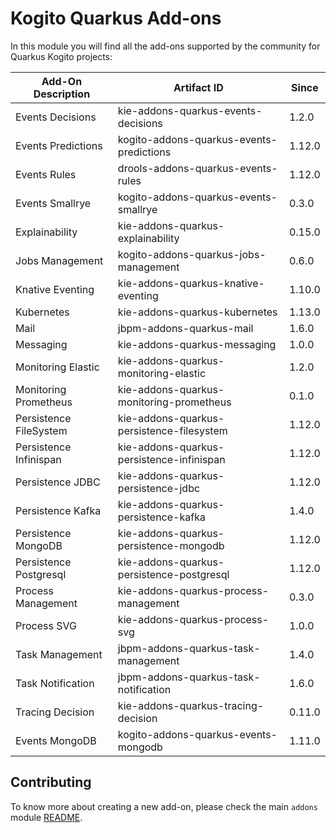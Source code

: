 <!--
  Licensed to the Apache Software Foundation (ASF) under one
  or more contributor license agreements.  See the NOTICE file
  distributed with this work for additional information
  regarding copyright ownership.  The ASF licenses this file
  to you under the Apache License, Version 2.0 (the
  "License"); you may not use this file except in compliance
  with the License.  You may obtain a copy of the License at

    http://www.apache.org/licenses/LICENSE-2.0

  Unless required by applicable law or agreed to in writing,
  software distributed under the License is distributed on an
  "AS IS" BASIS, WITHOUT WARRANTIES OR CONDITIONS OF ANY
  KIND, either express or implied.  See the License for the
  specific language governing permissions and limitations
  under the License.
  -->

# Kogito Quarkus Add-ons

In this module you will find all the add-ons supported by the community for Quarkus Kogito projects:

<!-- Please update this table in alphabetical order when creating a new add-on -->

| Add-On Description     | Artifact ID                                 | Since  |
|------------------------|---------------------------------------------|--------|
| Events Decisions       | kie-addons-quarkus-events-decisions      | 1.2.0  |
| Events Predictions     | kogito-addons-quarkus-events-predictions    | 1.12.0 |
| Events Rules           | drools-addons-quarkus-events-rules          | 1.12.0 |
| Events Smallrye        | kogito-addons-quarkus-events-smallrye       | 0.3.0  |
| Explainability         | kie-addons-quarkus-explainability           | 0.15.0 |
| Jobs Management        | kogito-addons-quarkus-jobs-management       | 0.6.0  |
| Knative Eventing       | kie-addons-quarkus-knative-eventing         | 1.10.0 |
| Kubernetes             | kie-addons-quarkus-kubernetes               | 1.13.0 |
| Mail                   | jbpm-addons-quarkus-mail                    | 1.6.0  |
| Messaging              | kie-addons-quarkus-messaging                | 1.0.0  |
| Monitoring Elastic     | kie-addons-quarkus-monitoring-elastic       | 1.2.0  |
| Monitoring Prometheus  | kie-addons-quarkus-monitoring-prometheus    | 0.1.0  |
| Persistence FileSystem | kie-addons-quarkus-persistence-filesystem   | 1.12.0 |
| Persistence Infinispan | kie-addons-quarkus-persistence-infinispan   | 1.12.0 |
| Persistence JDBC       | kie-addons-quarkus-persistence-jdbc         | 1.12.0 |
| Persistence Kafka      | kie-addons-quarkus-persistence-kafka        | 1.4.0  |
| Persistence MongoDB    | kie-addons-quarkus-persistence-mongodb      | 1.12.0 |
| Persistence Postgresql | kie-addons-quarkus-persistence-postgresql   | 1.12.0 |
| Process Management     | kie-addons-quarkus-process-management       | 0.3.0  |
| Process SVG            | kie-addons-quarkus-process-svg              | 1.0.0  |
| Task Management        | jbpm-addons-quarkus-task-management         | 1.4.0  |
| Task Notification      | jbpm-addons-quarkus-task-notification       | 1.6.0  |
| Tracing Decision       | kie-addons-quarkus-tracing-decision         | 0.11.0 |
| Events MongoDB         | kogito-addons-quarkus-events-mongodb        | 1.11.0 |

## Contributing

To know more about creating a new add-on, please check the main `addons` module [README](../../addons/README.md).
